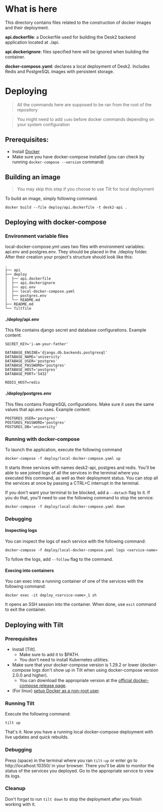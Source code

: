 # What is here
This directory contains files related to the construction of docker images and their deployment.

**api.dockerfile**: a Dockerfile used for building the Desk2 backend application located at ./api.

**api.dockerignore**: files specified here will be ignored when building the container.

**docker-compose.yaml**: declares a local deployment of Desk2. Includes Redis and PostgreSQL images with persistent storage.

# Deploying
> All the commands here are supposed to be ran from the root of the repository

> You might need to add `sudo` before docker commands depending on your system configuration

## Prerequisites:
- Install [Docker](https://docs.docker.com/get-docker/)
- Make sure you have docker-compose installed (you can check by running `docker-compose --version` command)

## Building an image
> You may skip this step if you choose to use Tilt for local deployment

To build an image, simply following command.

`docker build --file deploy/api.dockerfile -t desk2-api .`

## Deploying with docker-compose
### Environment variable files
local-docker-compose.yml uses two files with environment variables: api.env and postgres.env. They should be placed in the ./deploy folder. After their creation your project's structure should look like this:

```
.
├── api
├── deploy
│  ├── api.dockerfile
│  ├── api.dockerignore
│  ├── api.env
│  ├── local-docker-compose.yaml
│  ├── postgres.env
│  └── README.md
├── README.md
└── Tiltfile
```

#### ./deploy/api.env
This file contains django secret and database configurations. Example content:

```
SECRET_KEY='i-am-your-father'

DATABASE_ENGINE='django.db.backends.postgresql'
DATABASE_NAME='university'
DATABASE_USER='postgres'
DATABASE_PASSWORD='postgres'
DATABASE_HOST='postgres'
DATABASE_PORT='5432'

REDIS_HOST=redis
```

#### ./deploy/postgres.env
This files contains PostgreSQL configurations. Make sure it uses the same values that api.env uses. Example content:

```
POSTGRES_USER='postgres'
POSTGRES_PASSWORD='postgres'
POSTGRES_DB='university'
```

### Running with docker-compose
To launch the application, execute the following command

`docker-compose -f deploy/local-docker-compose.yaml up`

It starts three services with names desk2-api, postgres and redis. You'll be able to see joined logs of all the services in the terminal where you executed this command, as well as their deployment status. You can stop all the services at once by passing a CTRL+C interrupt in the terminal.

If you don't want your terminal to be blocked, add a `--detach` flag to it. If you do that, you'll need to use the following command to stop the service:

`docker-compose -f deploy/local-docker-compose.yaml down`

### Debugging
#### Inspecting logs
You can inspect the logs of each service with the following command:

`docker-compose -f deploy/local-docker-compose.yaml logs <service-name>`

To follow the logs, add `--follow` flag to the command.

#### Execing into containers
You can exec into a running container of one of the services with the following command:

`docker exec -it deploy_<service-name>_1 sh`

It opens an SSH session into the container. When done, use `exit` command to exit the container.


## Deploying with Tilt
### Prerequisites
- Install [Tilt].
  - Make sure to add it to $PATH.
  - You don't need to install Kubernetes utilities.
- Make sure that your docker-compose version is 1.29.2 or lower (docker-compose logs don't show up in Tilt when using docker-compose version 2.0.0 and higher).
  - You can download the appropriate version at the [official docker-compose release page](https://github.com/docker/compose/releases).
- (For linux) [setup Docker as a non-root user](https://docs.docker.com/engine/install/linux-postinstall/).

### Running Tilt
Execute the following command:

`tilt up`

That's it. Now you have a running local docker-compose deployment with live updates and quick rebuilds.

### Debugging
Press (space) in the terminal where you ran `tilt-up` or enter go to http://localhost:10350/ in your browser. There you'll be able to monitor the status of the services you deployed. Go to the appropriate service to view its logs.

### Cleanup
Don't forget to run `tilt down` to stop the deployment after you finish working with it. 